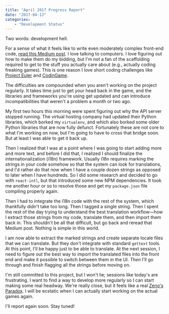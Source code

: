 ```yaml
---
title: "April 2017 Progress Report"
date: "2017-04-13"
categories:
    - "Development Status"
---
```


Two words: development hell.

For a sense of what it feels like to write even moderately complex front-end code, [read this Medium post](https://hackernoon.com/how-it-feels-to-learn-javascript-in-2016-d3a717dd577f). I love talking to computers. I love figuring out how to make them do my bidding, but I'm not a fan of the scaffolding required to get to the stuff you actually care about (e.g., actually coding freaking games). This is one reason I love short coding challenges like [Project Euler](https://projecteuler.net/) and [CodinGame](https://www.codingame.com/).

The difficulties are compounded when you aren't working on the project regularly. It takes time just to get your head back in the game, and the libraries and frameworks you're using get updated and can introduce incompatibilities that weren't a problem a month or two ago.

My first two hours this morning were spent figuring out why the API server stopped running. The virtual hosting company had updated their Python libraries, which borked my `virtualenv`, and which also borked some older Python libraries that are now fully defunct. Fortunately these are not core to what I'm working on now, but I'm going to have to cross that bridge soon. But at least I was able to get it back up.

Then I realized that I was at a point where I was going to start adding more and more text, and before I did that, I realized I should finalize the internationalization (i18n) framework. Usually i18n requires marking the strings in your code somehow so that the system can look for translations, and I'd rather do that now when I have a couple dozen strings as opposed to later when I have hundreds. So I did some research and decided to go with `react-intl`, but that introduced some new NPM dependencies. It took me another hour or so to resolve those and get my `package.json` file compiling properly again.

Then I had to integrate the i18n code with the rest of the system, which thankfully didn't take too long. Then I tagged a single string. Then I spent the rest of the day trying to understand the best translation workflow&mdash;how I extract those strings from my code, translate them, and then import them back in. This shouldn't be all that difficult, but go back and reread that Medium post. Nothing is simple in this world.

I am now able to extract the marked strings and create separate locale files that we can translate. But they don't integrate with standard `gettext` tools. At this point, I'll be happy just to be able to translate. At the next session, I need to figure out the best way to import the translated files into the front end and make it possible to switch between them in the UI. *Then* I'll go through and finish flagging all the strings before moving on.

I'm still committed to this project, but I won't lie; sessions like today's are frustrating. I want to find a way to develop more regularly so I can start making some real headway. We're really close, but it feels like a real [Zeno's Paradox](http://platonicrealms.com/encyclopedia/zenos-paradox-of-the-tortoise-and-achilles). I will be ecstatic when I can actually start working on the actual games again.

I'll report again soon. Stay tuned!


